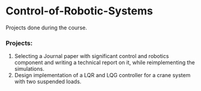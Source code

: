 # Control-of-Robotic-Systems
Projects done during the course.

### Projects:
1. Selecting a Journal paper with significant control and robotics component and writing a technical report on it, while reimplementing the simulations.
2. Design implementation of a LQR and LQG controller for a crane system with two suspended loads.
